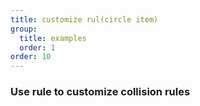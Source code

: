 ```yaml
---
title: customize rul(circle item)
group:
  title: examples
  order: 1
order: 10
---
```


### Use rule to customize collision rules

<code src="../examples/circle-item.tsx"></code>
